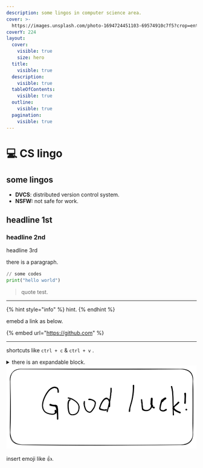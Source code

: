 ```yaml
---
description: some lingos in computer science area.
cover: >-
  https://images.unsplash.com/photo-1694724451103-69574910c7f5?crop=entropy&cs=srgb&fm=jpg&ixid=M3wxOTcwMjR8MHwxfHJhbmRvbXx8fHx8fHx8fDE2OTk0NTQ2Mjh8&ixlib=rb-4.0.3&q=85
coverY: 224
layout:
  cover:
    visible: true
    size: hero
  title:
    visible: true
  description:
    visible: true
  tableOfContents:
    visible: true
  outline:
    visible: true
  pagination:
    visible: true
---
```


# 💻 CS lingo

## some lingos

* **DVCS**: distributed version control system.
* **NSFW:** not safe for work.

## headline 1st

### headline 2nd

headline 3rd

there is a paragraph.

```python
// some codes
print("hello world")
```

> quote test.

***

{% hint style="info" %}
hint.
{% endhint %}

emebd a link as below.

{% embed url="https://github.com" %}

***

shortcuts like `ctrl + c` & `ctrl + v` .

<details>

<summary>there is an expandable block.</summary>

Hi, there\~

</details>

<img src=".gitbook/assets/file.excalidraw.svg" alt="there is a caption." class="gitbook-drawing">

insert emoji like :thumbsup:.&#x20;
